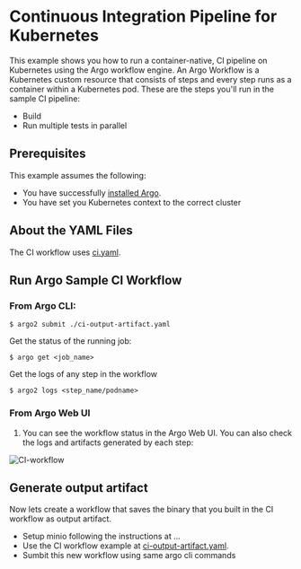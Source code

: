 # Continuous Integration Pipeline for Kubernetes

This example shows you how to run a container-native, CI pipeline on Kubernetes using the Argo workflow engine. An Argo Workflow is a Kubernetes custom resource that consists of steps and every step runs as a container within a Kubernetes pod. These are the steps you'll run in the sample CI pipeline:


* Build 
* Run multiple tests in parallel

## Prerequisites
This example assumes the following:

* You have successfully [installed Argo](https://argoproj.github.io/argo-site/get-started/installation).
* You have set you Kubernetes context to the correct cluster


## About the YAML Files

The CI workflow uses [ci.yaml](https://github.com/argoproj/argo/blob/master/examples/ci.yaml).


## Run Argo Sample CI Workflow

### From Argo CLI:

```
$ argo2 submit ./ci-output-artifact.yaml

```
Get the status of the running job:


```
$ argo get <job_name>

```

Get the logs of any step in the workflow

```
$ argo2 logs <step_name/podname>

```

### From Argo Web UI
1. You can see the workflow status in the Argo Web UI. You can also check the logs and artifacts generated by each step:

 ![CI-workflow](../..//images/ciworkflow.png)

## Generate output artifact
Now lets create a workflow that saves the binary that you built in the CI workflow as output artifact.

* Setup minio following the instructions at ...
* Use the CI workflow example at [ci-output-artifact.yaml](https://github.com/argoproj/argo/blob/master/examples/ci-output-artifact.yaml).
* Sumbit this new workflow using same argo cli commands

